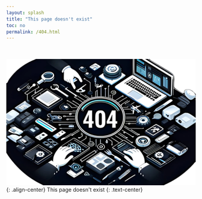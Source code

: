 ```yaml
---
layout: splash
title: "This page doesn't exist"
toc: no
permalink: /404.html
---
```

 <br> <br> 
![image-center](/assets/images/404.webp){: .align-center}
This page doesn't exist
{: .text-center}